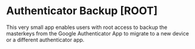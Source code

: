 # Authenticator Backup [ROOT]
This very small app enables users with root access to backup the masterkeys from the Google Authenticator App to migrate to a new device or a different authenticator app.
